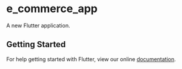 # e_commerce_app

A new Flutter application.

## Getting Started

For help getting started with Flutter, view our online
[documentation](https://flutter.io/).
